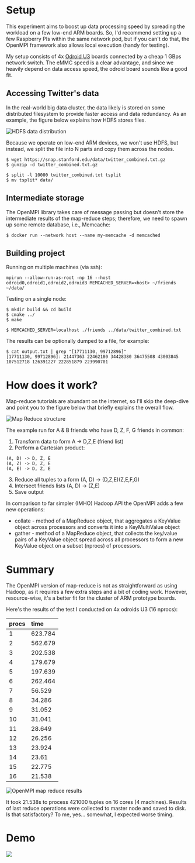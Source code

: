 # Setup
This experiment aims to boost up data processing speed by spreading the workload on a few low-end ARM boards. So, I'd recommend setting up a few Raspberry PIs within the same network pod, but if you can't do that, the OpenMPI framework also allows local execution (handy for testing).

My setup consists of 4x [Odroid U3](https://wiki.odroid.com/old_product/odroid-x_u_q/odroid_u3/odroid-u3) boards connected by a cheap 1 GBps network switch. The eMMC speed is a clear advantage, and since we heavily depend on data access speed, the odroid board sounds like a good fit.

## Accessing Twitter's data
In the real-world big data cluster, the data likely is stored on some distributed filesystem to provide faster access and data redundancy. As an example, the figure below explains how HDFS stores files.

![HDFS data distribution](http://mkaczanowski.com/wp-content/uploads/2015/05/hdfs-data-distribution.png "HDFS data distribution")

Because we operate on low-end ARM devices, we won't use HDFS, but instead, we split the file into N parts and copy them across the nodes.
```
$ wget https://snap.stanford.edu/data/twitter_combined.txt.gz
$ gunzip -d twitter_combined.txt.gz

$ split -l 10000 twitter_combined.txt tsplit
$ mv tsplit* data/
```

## Intermediate storage
The OpenMPI library takes care of message passing but doesn't store the intermediate results of the map-reduce steps; therefore, we need to spawn up some remote database, i.e., Memcache:
```
$ docker run --network host --name my-memcache -d memcached
```

## Building project
Running on multiple machines (via ssh):
```
mpirun --allow-run-as-root -np 16 --host odroid0,odroid1,odroid2,odroid3 MEMCACHED_SERVER=<host> ~/friends ~/data/
```

Testing on a single node:
```
$ mkdir build && cd build
$ cmake ../
$ make

$ MEMCACHED_SERVER=localhost ./friends ../data/twitter_combined.txt
```

The results can be optionally dumped to a file, for example:
```
$ cat output.txt | grep "[17711130, 99712896]"
[17711130, 99712896]: 21447363 22462180 34428380 36475508 43003845 107512718 126391227 222851879 223990701
```

# How does it work?
Map-reduce tutorials are abundant on the internet, so I'll skip the deep-dive and point you to the figure below that briefly explains the overall flow.

![Map Reduce structure](http://mkaczanowski.com/wp-content/uploads/2015/05/MapReduce_Work_Structure.png "Map Reduce structure")

The example run for A & B friends who have D, Z, F, G friends in common:
1. Transform data to form A -> D,Z,E (friend list)
2. Perform a Cartesian product:
```
(A, D) -> D, Z, E
(A, Z) -> D, Z, E
(A, E) -> D, Z, E
```

3. Reduce all tuples to a form (A, D) -> (D,Z,E)(Z,E,F,G)
4. Intersect friends lists (A, D) -> (Z,E)
5. Save output

In comparison to far simpler (IMHO) Hadoop API the OpenMPI adds a few new operations:
* collate - method of a MapReduce object, that aggregates a KeyValue object across processors and converts it into a KeyMultiValue object
* gather - method of a MapReduce object, that collects the key/value pairs of a KeyValue object spread across all processors to form a new KeyValue object on a subset (nprocs) of processors.

# Summary
The OpenMPI version of map-reduce is not as straightforward as using Hadoop, as it requires a few extra steps and a bit of coding work. However, resource-wise, it's a better fit for the cluster of ARM prototype boards.

Here's the results of the test I conducted on 4x odroids U3 (16 nprocs):

| procs  | time  |
| :------------ | :------------ |
|  1 |  623.784  |
|  2 |  562.679 |
|  3 |  202.538 |
|  4 |  179.679 |
|  5 |  197.639 |
|  6 |  262.464 |
|  7 |  56.529 |
|  8 |  34.286 |
|  9 |  31.052 |
|  10 |  31.041 |
|  11 |  28.649 |
|  12 |  26.256 |
|  13 |  23.924 |
|  14 | 23.61  |
|  15 |  22.775 |
|  16 |  21.538 |

![OpenMPI map reduce results](http://mkaczanowski.com/wp-content/uploads/2015/05/openmpi-map-reduce-results1.png "OpenMPI map reduce results")

It took 21.538s to process 421000 tuples on 16 cores (4 machines). Results of last reduce operations were collected to master node and saved to disk. Is that satisfactory? To me, yes... somewhat, I expected worse timing.

# Demo
[![](http://mkaczanowski.com/wp-content/uploads/2015/05/5f2c954e910fddownload-1.png)](https://www.youtube.com/watch?v=_u7X21Gj6XE)
